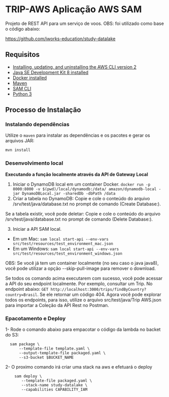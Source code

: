 # TRIP-AWS Aplicação AWS SAM

Projeto de REST API para um serviço de voos.
OBS: foi utilizado como base o código abaixo:

https://github.com/iworks-education/study-datalake

## Requisitos

* [Installing, updating, and uninstalling the AWS CLI version 2](https://docs.aws.amazon.com/cli/latest/userguide/install-cliv2.html)
* [Java SE Development Kit 8 installed](http://www.oracle.com/technetwork/java/javase/downloads/jdk8-downloads-2133151.html)
* [Docker installed](https://www.docker.com/community-edition)
* [Maven](https://maven.apache.org/install.html)
* [SAM CLI](https://github.com/awslabs/aws-sam-cli)
* [Python 3](https://docs.python.org/3/)

## Processo de Instalação

### Instalando dependências

Utilize o `maven` para instalar as dependências e os pacotes e gerar os arquivos JAR:

```bash
mvn install
```

### Desenvolvimento local

**Executando a função localmente através da API de Gateway Local**
1. Iniciar o DynamoDB local em um container Docker. `docker run -p 8000:8000 -v $(pwd)/local/dynamodb:/data/ amazon/dynamodb-local -jar DynamoDBLocal.jar -sharedDb -dbPath /data`
2. Criar a tabela no DynamoDB:
Copie e cole o conteúdo do arquivo /srv/test/java/database.txt no prompt de comando (Create Database:).

Se a tabela existir, você pode deletar:
Copie e cole o conteúdo do arquivo /srv/test/java/database.txt no prompt de comando (Delete Database:).


3. Iniciar a API SAM local.
 - Em um Mac: `sam local start-api --env-vars src/test/resources/test_environment_mac.json`
 - Em um Windows: `sam local start-api --env-vars src/test/resources/test_environment_windows.json`
 
 OBS:  Se você já tem um container localmente (no seu caso o java java8), você pode utilizar a opção --skip-pull-image para remover o download.

Se todos os comando acima executarem com sucesso, você pode acessar a API do seu endpoint localmente. Por exemplo, consultar um Trip. No endpoint abaixo:
`GET http://localhost:3000/trips/findByCountry?country=Brasil`.
Se ele retornar um código 404. Agora você pode explorar todos os endpoints, para isso, utilize o arquivo src/test/java/Trip AWS.json para importar a Coleção da API Rest no Postman.

### Epacotamento e Deploy
1- Rode o comando abaixo para empacotar o código da lambda no backet do S3:
   ```
     sam package \
         --template-file template.yaml \
         --output-template-file packaged.yaml \
         --s3-bucket $BUCKET_NAME
   ```
2- O proximo comando irá criar uma stack na aws e efetuará o deploy
 ```
     sam deploy \
        --template-file packaged.yaml \
        --stack-name study-datalake \
        --capabilities CAPABILITY_IAM
 ```
